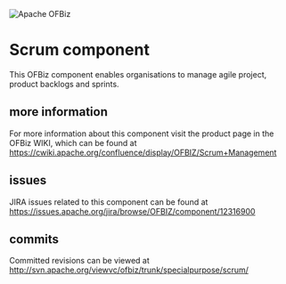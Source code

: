 <img src="http://ofbiz.apache.org/images/logo.png" alt="Apache OFBiz" />

# Scrum component
This OFBiz component enables organisations to manage agile project, product backlogs and sprints.

## more information
For more information about this component visit the product page in the OFBiz WIKI, 
which can be found at https://cwiki.apache.org/confluence/display/OFBIZ/Scrum+Management

## issues
JIRA issues related to this component can be found at https://issues.apache.org/jira/browse/OFBIZ/component/12316900

## commits
Committed revisions can be viewed at http://svn.apache.org/viewvc/ofbiz/trunk/specialpurpose/scrum/